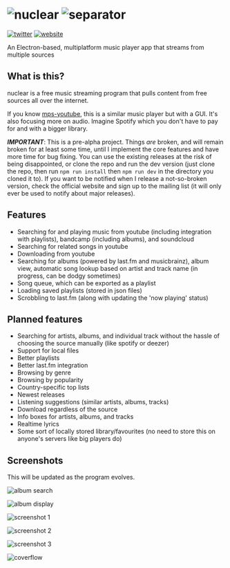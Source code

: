 # ![nuclear](https://raw.githubusercontent.com/nukeop/nuclear/master/resources/media/nuclear/logo_small.png) ![separator](http://i.imgur.com/O45QDav.png) 

[![twitter](https://raw.githubusercontent.com/nukeop/nuclear/master/resources/media/nuclear/github/twitter.png)](https://twitter.com/nuclear_player) [![website](https://raw.githubusercontent.com/nukeop/nuclear/master/resources/media/nuclear/github/website.png)](http://nuclear.gumblert.tech/) 


An Electron-based, multiplatform music player app that streams from multiple sources

## What is this?
nuclear is a free music streaming program that pulls content from free sources all over the internet.

If you know [mps-youtube](https://github.com/mps-youtube/mps-youtube), this is a similar music player but with a GUI.
It's also focusing more on audio. Imagine Spotify which you don't have to pay for and with a bigger library.

***IMPORTANT***: This is a pre-alpha project. Things _are_ broken, and will remain broken for at least some time, until I implement the core features and have more time for bug fixing. You can use the existing releases at the risk of being disappointed, or clone the repo and run the dev version (just clone the repo, then run `npm run install` then `npm run dev` in the directory you cloned it to). If you want to be notified when I release a not-so-broken version, check the official website and sign up to the mailing list (it will only ever be used to notify about major releases).

## Features

- Searching for and playing music from youtube (including integration with playlists), bandcamp (including albums), and soundcloud
- Searching for related songs in youtube
- Downloading from youtube
- Searching for albums (powered by last.fm and musicbrainz), album view, automatic song lookup based on artist and track name (in progress, can be dodgy sometimes)
- Song queue, which can be exported as a playlist
- Loading saved playlists (stored in json files)
- Scrobbling to last.fm (along with updating the 'now playing' status)

## Planned features

- Searching for artists, albums, and individual track without the hassle of choosing the source manually (like spotify or deezer)
- Support for local files
- Better playlists
- Better last.fm integration
- Browsing by genre
- Browsing by popularity
- Country-specific top lists
- Newest releases
- Listening suggestions (similar artists, albums, tracks)
- Download regardless of the source
- Info boxes for artists, albums, and tracks
- Realtime lyrics
- Some sort of locally stored library/favourites (no need to store this on anyone's servers like big players do)


## Screenshots
This will be updated as the program evolves.

![album search](http://i.imgur.com/8KikWtc.png)

![album display](http://i.imgur.com/fhUv1si.png)

![screenshot 1](http://i.imgur.com/8RFe6Pg.png)

![screenshot 2](http://i.imgur.com/BRvrqbt.png)

![screenshot 3](http://i.imgur.com/nkyD0wc.png)

![coverflow](http://i.imgur.com/TJs6Q3D.gif)
